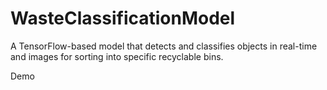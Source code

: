 # WasteClassificationModel
A TensorFlow-based model that detects and classifies objects in real-time and images for sorting into specific recyclable bins.


Demo 

